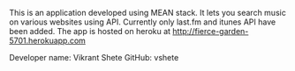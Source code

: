 This is an application developed using MEAN stack. It lets you search music on various websites using API. Currently only last.fm and itunes API have been added. The app is hosted on heroku at http://fierce-garden-5701.herokuapp.com

Developer name: Vikrant Shete
GitHub: vshete
